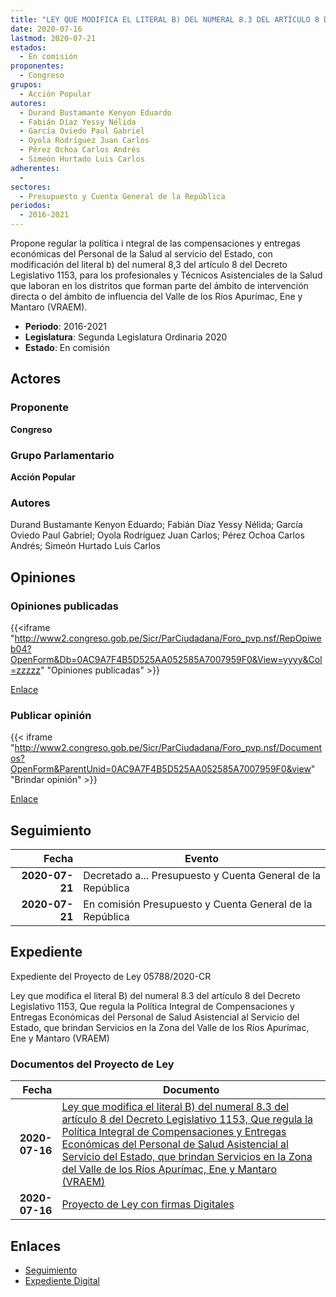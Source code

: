 ```yaml
---
title: "LEY QUE MODIFICA EL LITERAL B) DEL NUMERAL 8.3 DEL ARTÍCULO 8 DEL DECRETO LEGISLATIVO 1153, QUE REGULA LA POLÍTICA INTEGRAL DE COMPENSACIONES Y ENTREGAS ECONÓMICAS DEL PERSONAL DE SALUD ASISTENCIAL AL SERVICIO DEL ESTADO, QUE BRINDAN SERVICIOS EN LA ZONA DEL VALLE DE LOS RÍOS APURÍMAC, ENE Y MANTARO (VRAEM)"
date: 2020-07-16
lastmod: 2020-07-21
estados: 
  - En comisión
proponentes: 
  - Congreso
grupos: 
  - Acción Popular
autores: 
  - Durand Bustamante Kenyon Eduardo
  - Fabián Díaz Yessy Nélida
  - García Oviedo Paul Gabriel
  - Oyola Rodríguez Juan Carlos
  - Pérez Ochoa Carlos Andrés
  - Simeón Hurtado Luis Carlos
adherentes: 
  - 
sectores: 
  - Presupuesto y Cuenta General de la República
periodos: 
  - 2016-2021
---
```


Propone regular la política i ntegral de las compensaciones y entregas económicas del Personal de la Salud al servicio del Estado, con modificación del literal b) del numeral 8,3 del artículo 8 del Decreto Legislativo 1153, para los profesionales y Técnicos Asistenciales de la Salud que laboran en los distritos que forman parte del ámbito de intervención directa o del ámbito de influencia del Valle de los Ríos Apurímac, Ene y Mantaro (VRAEM).

- **Periodo**: 2016-2021
- **Legislatura**: Segunda Legislatura Ordinaria 2020
- **Estado**: En comisión

## Actores

### Proponente

**Congreso**

### Grupo Parlamentario

**Acción Popular**

### Autores

Durand Bustamante Kenyon Eduardo; Fabián Díaz Yessy Nélida; García Oviedo Paul Gabriel; Oyola Rodríguez Juan Carlos; Pérez Ochoa Carlos Andrés; Simeón Hurtado Luis Carlos


## Opiniones

### Opiniones publicadas

{{<iframe "http://www2.congreso.gob.pe/Sicr/ParCiudadana/Foro_pvp.nsf/RepOpiweb04?OpenForm&Db=0AC9A7F4B5D525AA052585A7007959F0&View=yyyy&Col=zzzzz" "Opiniones publicadas" >}}

[Enlace](http://www2.congreso.gob.pe/Sicr/ParCiudadana/Foro_pvp.nsf/RepOpiweb04?OpenForm&Db=0AC9A7F4B5D525AA052585A7007959F0&View=yyyy&Col=zzzzz)
### Publicar opinión

{{< iframe "http://www2.congreso.gob.pe/Sicr/ParCiudadana/Foro_pvp.nsf/Documentos?OpenForm&ParentUnid=0AC9A7F4B5D525AA052585A7007959F0&view" "Brindar opinión" >}}

[Enlace](http://www2.congreso.gob.pe/Sicr/ParCiudadana/Foro_pvp.nsf/Documentos?OpenForm&ParentUnid=0AC9A7F4B5D525AA052585A7007959F0&view)

## Seguimiento

| Fecha | Evento |
|------:|--------|
| **2020-07-21** | Decretado a... Presupuesto y Cuenta General de la República|
| **2020-07-21** | En comisión Presupuesto y Cuenta General de la República|


## Expediente

Expediente del Proyecto de Ley 05788/2020-CR

Ley que modifica el literal B) del numeral 8.3 del artículo 8 del Decreto Legislativo 1153, Que regula la Política Integral de Compensaciones y Entregas Económicas del Personal de Salud Asistencial al Servicio del Estado, que brindan Servicios en la Zona del Valle de los Ríos Apurímac, Ene y Mantaro (VRAEM)


### Documentos del Proyecto de Ley

| Fecha | Documento |
|------:|--------|
| **2020-07-16** | [Ley que modifica el literal B) del numeral 8.3 del artículo 8 del Decreto Legislativo 1153, Que regula la Política Integral de Compensaciones y Entregas Económicas del Personal de Salud Asistencial al Servicio del Estado, que brindan Servicios en la Zona del Valle de los Ríos Apurímac, Ene y Mantaro (VRAEM)](http://www.leyes.congreso.gob.pe/Documentos/2016_2021/Proyectos_de_Ley_y_de_Resoluciones_Legislativas/PL05788-20200716.pdf) |
| **2020-07-16** | [Proyecto de Ley con firmas Digitales](http://www.leyes.congreso.gob.pe/Documentos/2016_2021/Proyectos_de_Ley_y_de_Resoluciones_Legislativas/Proyectos_Firmas_digitales/PL05788.pdf) |

## Enlaces 

- [Seguimiento](http://www2.congreso.gob.pehttp://www2.congreso.gob.pe/Sicr/TraDocEstProc/CLProLey2016.nsf/f7fff46988ca05b1052578e100829cc7/15c71d996dc6f154052585a8001860d6?OpenDocument)
- [Expediente Digital](http://www2.congreso.gob.pehttp://www2.congreso.gob.pe/Sicr/TraDocEstProc/CLProLey2016.nsf/f7fff46988ca05b1052578e100829cc7/15c71d996dc6f154052585a8001860d6?OpenDocument&Click=05257FB7005EB655.eb71d0cf91d8294e05256cdf006b5706/$Body/0.1C6C)
